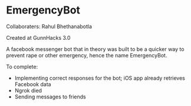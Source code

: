 # EmergencyBot
Collaboraters: Rahul Bhethanabotla

Created at GunnHacks 3.0

A facebook messenger bot that in theory was built to be a quicker way to prevent rape or other emergency, hence the name EmergencyBot. 

To complete: 
- Implementing correct responses for the bot; iOS app already retrieves Facebook data
- Ngrok died
- Sending messages to friends
